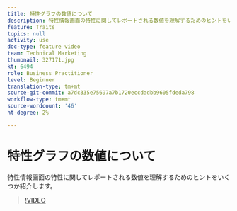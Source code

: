 ```yaml
---
title: 特性グラフの数値について
description: 特性情報画面の特性に関してレポートされる数値を理解するためのヒントをいくつか紹介します。
feature: Traits
topics: null
activity: use
doc-type: feature video
team: Technical Marketing
thumbnail: 327171.jpg
kt: 6494
role: Business Practitioner
level: Beginner
translation-type: tm+mt
source-git-commit: a7dc335e75697a7b1720eccdadbb9605fdeda798
workflow-type: tm+mt
source-wordcount: '46'
ht-degree: 2%

---
```



# 特性グラフの数値について

特性情報画面の特性に関してレポートされる数値を理解するためのヒントをいくつか紹介します。

>[!VIDEO](https://video.tv.adobe.com/v/327171/?quality=12&learn=on)
